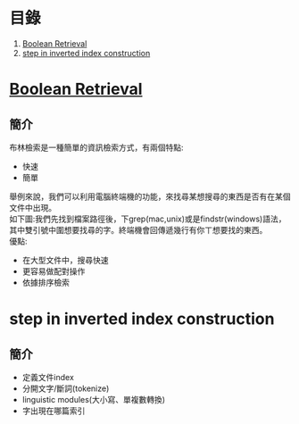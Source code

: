 # 目錄
1. [Boolean Retrieval](https://github.com/yenchungLin/study/tree/master/資訊檢索#boolean-retrieval)   
2. [ step in inverted index construction](https://github.com/yenchungLin/study/tree/master/資訊檢索#step-in-inverted-index-construction)
# [Boolean Retrieval](https://github.com/yenchungLin/study/tree/master/資訊檢索/Boolean%20Retrieval)    
## 簡介
布林檢索是一種簡單的資訊檢索方式，有兩個特點:             
* 快速      
* 簡單     

舉例來說，我們可以利用電腦終端機的功能，來找尋某想搜尋的東西是否有在某個文件中出現。      
如下圖:我們先找到檔案路徑後，下grep(mac,unix)或是findstr(windows)語法，其中雙引號中圍想要找尋的字。終端機會回傳遞幾行有你ㄒ想要找的東西。   
優點:    
* 在大型文件中，搜尋快速     
* 更容易做配對操作    
* 依據排序檢索    
# step in inverted index construction    
## 簡介
* 定義文件index   
* 分開文字/斷詞(tokenize)    
* linguistic modules(大小寫、單複數轉換)  
* 字出現在哪篇索引 